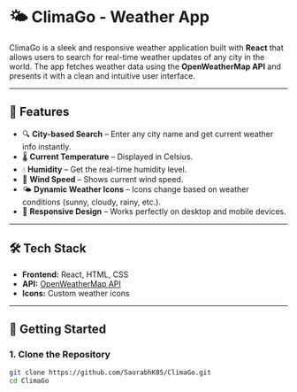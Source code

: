 # 🌤️ ClimaGo - Weather App

ClimaGo is a sleek and responsive weather application built with **React** that allows users to search for real-time weather updates of any city in the world. The app fetches weather data using the **OpenWeatherMap API** and presents it with a clean and intuitive user interface.

---

## 🚀 Features

- 🔍 **City-based Search** – Enter any city name and get current weather info instantly.
- 🌡️ **Current Temperature** – Displayed in Celsius.
- 💧 **Humidity** – Get the real-time humidity level.
- 💨 **Wind Speed** – Shows current wind speed.
- 🌤️ **Dynamic Weather Icons** – Icons change based on weather conditions (sunny, cloudy, rainy, etc.).
- 📱 **Responsive Design** – Works perfectly on desktop and mobile devices.

---

## 🛠️ Tech Stack

- **Frontend:** React, HTML, CSS
- **API:** [OpenWeatherMap API](https://openweathermap.org/api)
- **Icons:** Custom weather icons

---

## 🔧 Getting Started

### 1. Clone the Repository

```bash
git clone https://github.com/SaurabhK85/ClimaGo.git
cd ClimaGo
